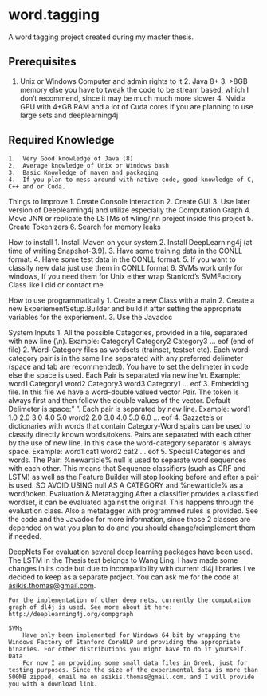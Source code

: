 # word.tagging
A word tagging project created during my master thesis. 

## Prerequisites
  1.	Unix or Windows Computer and admin rights to it
	2.	Java 8+
	3.	>8GB memory else you have to tweak the code to be stream based, which I don’t recommend, since it may be much much more slower
	4.	Nvidia GPU with 4+GB RAM and a lot of Cuda cores if you are planning to use large sets and deeplearning4j

## Required Knowledge
	1.	Very Good knowledge of Java (8)
	2.	Average knowledge of Unix or Windows bash
	3.	Basic Knowledge of maven and packaging
	4.	If you plan to mess around with native code, good knowledge of C, C++ and or Cuda.

Things to Improve
	1.	Create Console interaction
	2.	Create GUI
	3.	Use later version of Deeplearning4j and utilize especially the Computation Graph
	4.	Move JNN or replicate the LSTMs of wling/jnn project inside this project
	5.	Create Tokenizers
	6.	Search for memory leaks

How to install
	1.	Install Maven on your system
	2.	Install DeepLearning4j (at time of writing Snapshot-3.9). 
	3.	Have some training data in the CONLL format.
	4.	Have some test data in the CONLL format.
	5.	If you want to classify new data just use them in CONLL format
	6.	SVMs work only for windows, If you need them for Unix either wrap Stanford’s SVMFactory Class like I did or contact me.

How to use programmatically
	1.	Create a new Class with a main
	2.	Create a new ExperiementSetup.Builder and build it after setting the appropriate variables for the experiement.
	3.	Use the Javadoc

System Inputs
	1.	All the possible Categories, provided in a file, separated with new line (\n). Example: 
		Category1
		Category2
		Category3
		…
		eof (end of file)
	2.	Word-Category files as wordsets (trainset, testset etc). Each word-category pair is in the same line separated with any preferred delimeter (space and tab are recommended). You have to set the delimeter in code else the space is used. Each Pair is separated via newline \n. Example:
		word1 Category1
		word2 Category3
		word3 Category1
		…
		eof
	3.	Embedding file. In this file we have a word-double valued vector Pair. The token is always first and then follow the double values of the vector. Default Delimeter is space:” ”. Each pair is separated by new line. Example:
		word1 1.0 2.0 3.0 4.0 5.0
		word2 2.0 3.0 4.0 5.0 6.0
		…
		eof
	4.	Gazzete’s or dictionaries with words that contain Category-Word spairs can be used to classify directly known words/tokens. Pairs are separated with each other by the use of new line. In this case the word-category separator is always space. Example:
		word1 cat1
		word2 cat2
		…
		eof
	5.	Special Categories and words. The Pair: 
		%newarticle% null
		is used  to separate word sequences with each other. This means that Sequence classifiers (such as CRF and LSTM) as well as the Feature Builder will stop looking before and after a pair is used. SO AVOID USING null AS A CATEGORY and %newarticle% as a word/token. 
		Evaluation & Metatagging
		After a classifier provides a classified wordset, it can be evaluated against the original. This happens through the evaluation class. Also a metatagger with programmed rules is provided. See the code and the Javadoc for more information, since those 2 classes are depended on wat you plan to do and you should change/reimplement them if needed. 

DeepNets
	For evaluation several deep learning packages have been used. The LSTM in the Thesis text belongs to Wang Ling. I have made some changes in its code but due to incompatibility with current dl4j libraries I ve decided to keep as a separate project. You can ask me for the code at asikis.thomas@gmail.com.

	For the implementation of other deep nets, currently the computation graph of dl4j is used. See more about it here: http://deeplearning4j.org/compgraph

	SVMs
		Have only been implemented for Windows 64 bit by wrapping the Windows Factory of Stanford CoreNLP and providing the appropriate binaries. For other distributions you might have to do it yourself.
	Data
		For now I am providing some small data files in Greek, just for testing purposes. Since the size of the experimental data is more than 500MB zipped, email me on asikis.thomas@gmail.com. and I will provide you with a download link.


